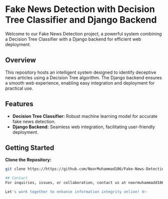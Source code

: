 # Fake News Detection with Decision Tree Classifier and Django Backend

Welcome to our Fake News Detection project, a powerful system combining a Decision Tree Classifier with a Django backend for efficient web deployment.

## Overview

This repository hosts an intelligent system designed to identify deceptive news articles using a Decision Tree algorithm. The Django backend ensures a smooth web experience, enabling easy integration and deployment for practical use.

## Features

- **Decision Tree Classifier:** Robust machine learning model for accurate fake news detection.
- **Django Backend:** Seamless web integration, facilitating user-friendly deployment.
## Getting Started

 **Clone the Repository:**
   ```bash
   git clone https://https://github.com/NoorMuhammad106/Fake-News-Detection

## Contact
For inquiries, issues, or collaboration, contact us at noormuhammadd106@gmail.com.

Let's work together to enhance information integrity online! 🌐✨ 
